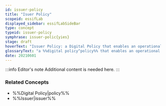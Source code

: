 ```yaml
---
id: issuer-policy
title: "Isuer Policy"
scopeid: essifLab
displayed_sidebar: essifLabSideBar
type: concept
typeid: issuer-policy
symphrase: issuer-polic{yies}
stage: draft
hoverText: "Issuer Policy: a Digital Policy that enables an operational Issuer component to function in accordance with the Objectives of its Principal."
glossaryText: "a %%digital policy^policy%% that enables an operational %%issuer^issuer%% component to function in accordance with the %%objectives^objective%% of its %%principal^principal%%."
date: 20210601
---
```


:::info Editor's note
Additional content is needed here.
:::

### Related Concepts
- %%Digital Policy|policy%%
- %%Issuer|issuer%%
